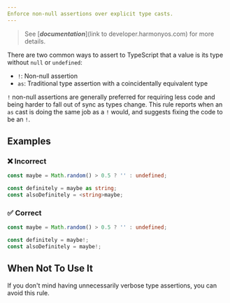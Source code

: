 ```yaml
---
Enforce non-null assertions over explicit type casts.
---
```


> See [***documentation***](link to developer.harmonyos.com) for more details.

There are two common ways to assert to TypeScript that a value is its type without `null` or `undefined`:

- `!`: Non-null assertion
- `as`: Traditional type assertion with a coincidentally equivalent type

`!` non-null assertions are generally preferred for requiring less code and being harder to fall out of sync as types change.
This rule reports when an `as` cast is doing the same job as a `!` would, and suggests fixing the code to be an `!`.

## Examples

<!--tabs-->

### ❌ Incorrect

```ts
const maybe = Math.random() > 0.5 ? '' : undefined;

const definitely = maybe as string;
const alsoDefinitely = <string>maybe;
```

### ✅ Correct

```ts
const maybe = Math.random() > 0.5 ? '' : undefined;

const definitely = maybe!;
const alsoDefinitely = maybe!;
```

## When Not To Use It

If you don't mind having unnecessarily verbose type assertions, you can avoid this rule.
